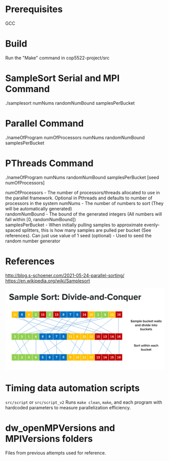 # Prerequisites
GCC

# Build
Run the "Make" command in cop5522-project/src

# SampleSort Serial and MPI Command
./samplesort numNums randomNumBound samplesPerBucket

# Parallel Command
./nameOfProgram numOfProcessors numNums randomNumBound samplesPerBucket

# PThreads Command
./nameOfProgram numNums randomNumBound samplesPerBucket [seed numOfProcessors]

numOfProcessors - The number of processors/threads allocated to use in the parallel framework. Optional in Pthreads and defaults to number of processors in the system
numNums - The number of numbers to sort (They will be automatically generated)  
randomNumBound - The bound of the generated integers (All numbers will fall within [0, randomNumBound])  
samplesPerBucket - When initially pulling samples to approximate evenly-spaced splitters, 
                   this is how many samples are pulled per bucket (See references). Can just use value of 1
seed (optional) - Used to seed the random number generator

# References
http://blog.s-schoener.com/2021-05-24-parallel-sorting/  
https://en.wikipedia.org/wiki/Samplesort  

![Alt text](image.png)

# Timing data automation scripts

`src/script` or `src/script_v2`
Runs `make clean`, `make`, and each program with hardcoded parameters to measure parallelization efficiency.

# dw_openMPVersions and MPIVersions folders
Files from previous attempts used for reference.
